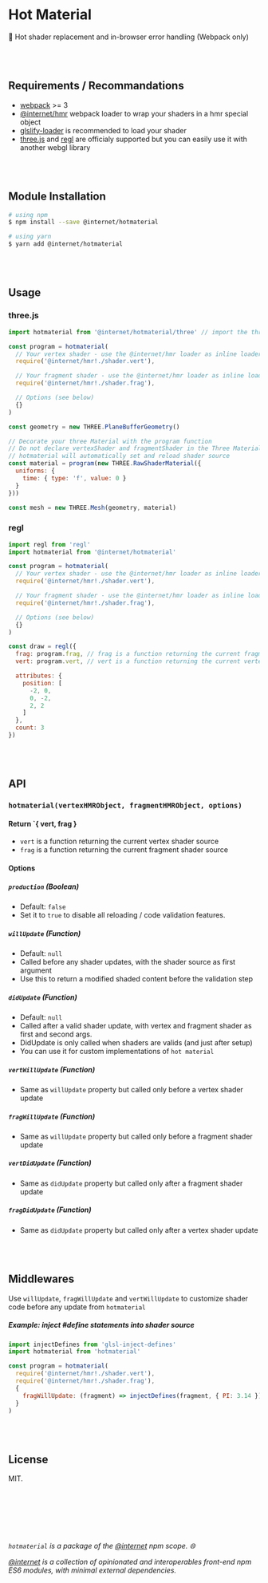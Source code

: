 # Hot Material
:art: Hot shader replacement and in-browser error handling (Webpack only)

<br><br>

## Requirements / Recommandations
- [webpack](https://webpack.js.org/) >= 3
- [@internet/hmr](https://github.com/pqml/hmr-loader) webpack loader to wrap your shaders in a hmr special object
- [glslify-loader](https://github.com/glslify/glslify-loader) is recommended to load your shader
- [three.js](https://github.com/mrdoob/three.js/) and [regl](https://github.com/regl-project/regl) are officialy supported but you can easily use it with another webgl library



<br><br>

## Module Installation
```sh
# using npm
$ npm install --save @internet/hotmaterial

# using yarn
$ yarn add @internet/hotmaterial
```

<br><br>

## Usage

### three.js

```js
import hotmaterial from '@internet/hotmaterial/three' // import the three implementation

const program = hotmaterial(
  // Your vertex shader - use the @internet/hmr loader as inline loader
  require('@internet/hmr!./shader.vert'),

  // Your fragment shader - use the @internet/hmr loader as inline loader
  require('@internet/hmr!./shader.frag'),

  // Options (see below)
  {}
)

const geometry = new THREE.PlaneBufferGeometry()

// Decorate your three Material with the program function
// Do not declare vertexShader and fragmentShader in the Three Material.
// hotmaterial will automatically set and reload shader source
const material = program(new THREE.RawShaderMaterial({
  uniforms: {
    time: { type: 'f', value: 0 }
  }
}))

const mesh = new THREE.Mesh(geometry, material)
```

### regl

```js
import regl from 'regl'
import hotmaterial from '@internet/hotmaterial'

const program = hotmaterial(
  // Your vertex shader - use the @internet/hmr loader as inline loader
  require('@internet/hmr!./shader.vert'),

  // Your fragment shader - use the @internet/hmr loader as inline loader
  require('@internet/hmr!./shader.frag'),

  // Options (see below)
  {}
)

const draw = regl({
  frag: program.frag, // frag is a function returning the current fragment shader source
  vert: program.vert, // vert is a function returning the current vertex shader source

  attributes: {
    position: [
      -2, 0,
      0, -2,
      2, 2
    ]
  },
  count: 3
})
```

<br><br>

## API

### `hotmaterial(vertexHMRObject, fragmentHMRObject, options)`

#### Return `{ vert, frag }
- `vert` is a function returning the current vertex shader source
- `frag` is a function returning the current fragment shader source

#### Options

##### `production` (Boolean)
- Default: `false`
- Set it to `true` to disable all reloading / code validation features.

##### `willUpdate` (Function)
- Default: `null`
- Called before any shader updates, with the shader source as first argument
- Use this to return a modified shaded content before the validation step

##### `didUpdate` (Function)
- Default: `null`
- Called after a valid shader update, with vertex and fragment shader as first and second args.
- DidUpdate is only called when shaders are valids (and just after setup)
- You can use it for custom implementations of `hot material`

##### `vertWillUpdate` (Function)
- Same as `willUpdate` property but called only before a vertex shader update

##### `fragWillUpdate` (Function)
- Same as `willUpdate` property but called only before a fragment shader update

##### `vertDidUpdate` (Function)
- Same as `didUpdate` property but called only after a fragment shader update

##### `fragDidUpdate` (Function)
- Same as `didUpdate` property but called only after a vertex shader update

<br><br>

## Middlewares

Use `willUpdate`, `fragWillUpdate` and `vertWillUpdate` to customize shader code before any update from `hotmaterial`

##### Example: inject #define statements into shader source
```js
import injectDefines from 'glsl-inject-defines'
import hotmaterial from 'hotmaterial'

const program = hotmaterial(
  require('@internet/hmr!./shader.vert'),
  require('@internet/hmr!./shader.frag'),
  {
    fragWillUpdate: (fragment) => injectDefines(fragment, { PI: 3.14 })
  }
)
```

<br><br>

## License
MIT.

<br><br>

#

<br>

_`hotmaterial` is a package of the [@internet](https://www.npmjs.com/org/internet) npm scope. :globe_with_meridians:_


_[@internet](https://www.npmjs.com/org/internet) is a collection of opinionated and interoperables front-end npm ES6 modules, with minimal external dependencies._
